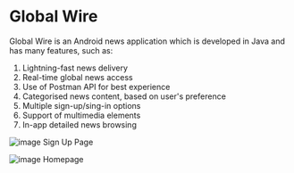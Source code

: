 # Global Wire

Global Wire is an Android news application which is developed in Java and has many features, such as:

1. Lightning-fast news delivery
2. Real-time global news access
3. Use of Postman API for best experience
4. Categorised news content, based on user's preference
5. Multiple sign-up/sing-in options
6. Support of multimedia elements
7. In-app detailed news browsing

![image](https://github.com/Prerna0901/Global-Wire/assets/127655146/a448cfd1-dfd0-4b97-a3ab-42d51d50d4ac)
Sign Up Page

![image](https://github.com/Prerna0901/Global-Wire/assets/127655146/cb8a790a-5083-4ed5-a0c3-cc32a5eb44e9)
Homepage
